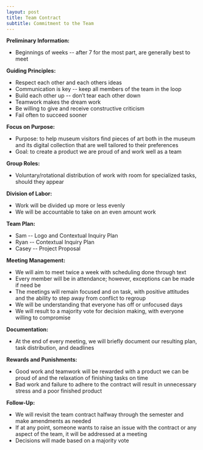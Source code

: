 ```yaml
---
layout: post
title: Team Contract
subtitle: Commitment to the Team
---
```


**Preliminary Information:**
* Beginnings of weeks -- after 7 for the most part, are generally best to meet

**Guiding Principles:**
* Respect each other and each others ideas
* Communication is key -- keep all members of the team in the loop
* Build each other up -- don’t tear each other down
* Teamwork makes the dream work
* Be willing to give and receive constructive criticism
* Fail often to succeed sooner

**Focus on Purpose:**
* Purpose: to help museum visitors find pieces of art both in the museum and its digital collection that are well tailored to their preferences
* Goal: to create a product we are proud of and work well as a team

**Group Roles:**
* Voluntary/rotational distribution of work with room for specialized tasks, should they appear

**Division of Labor:**
* Work will be divided up more or less evenly
* We will be accountable to take on an even amount work

**Team Plan:**
* Sam -- Logo and Contextual Inquiry Plan
* Ryan -- Contextual Inquiry Plan
* Casey -- Project Proposal 

**Meeting Management:**
* We will aim to meet twice a week with scheduling done through text
* Every member will be in attendance; however, exceptions can be made if need be
* The meetings will remain focused and on task, with positive attitudes and the ability to step away from conflict to regroup
* We will be understanding that everyone has off or unfocused days
* We will result to a majority vote for decision making, with everyone willing to compromise

**Documentation:**
* At the end of every meeting, we will briefly document our resulting plan, task distribution, and deadlines

**Rewards and Punishments:**
* Good work and teamwork will be rewarded with a product we can be proud of and the relaxation of finishing tasks on time
* Bad work and failure to adhere to the contract will result in unnecessary stress and a poor finished product

**Follow-Up:**
* We will revisit the team contract halfway through the semester and make amendments as needed
* If at any point, someone wants to raise an issue with the contract or any aspect of the team, it will be addressed at a meeting
* Decisions will made based on a majority vote

